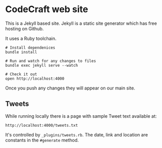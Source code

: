 # CodeCraft web site

This is a Jekyll based site. Jekyll is a static site generator which has free hosting on Github.

It uses a Ruby toolchain.

```
# Install dependenices
bundle install

# Run and watch for any changes to files
bundle exec jekyll serve --watch

# Check it out
open http://localhost:4000
```

Once you push any changes they will appear on our main site.

## Tweets

While running locally there is a page with sample Tweet text available at:

`http://localhost:4000/tweets.txt`

It's controlled by `_plugins/tweets.rb`. The date, link and location are constants in the `#generate` method.
